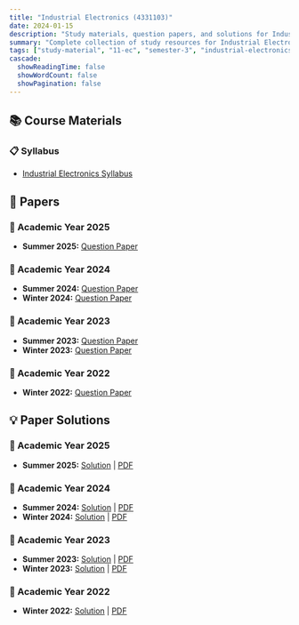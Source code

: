 ```yaml
---
title: "Industrial Electronics (4331103)"
date: 2024-01-15
description: "Study materials, question papers, and solutions for Industrial Electronics (4331103) - Electronics & Communication Engineering, Semester 3"
summary: "Complete collection of study resources for Industrial Electronics including syllabus, question papers from 2022-2025, and detailed solutions"
tags: ["study-material", "11-ec", "semester-3", "industrial-electronics", "4331103"]
cascade:
  showReadingTime: false
  showWordCount: false
  showPagination: false
---
```


## 📚 Course Materials

### 📋 Syllabus

- [Industrial Electronics Syllabus](4331103.pdf)

## 📝 Papers

### 📅 Academic Year 2025

- **Summer 2025:** [Question Paper](4331103-Summer-2025.pdf)

### 📅 Academic Year 2024  

- **Summer 2024:** [Question Paper](4331103-Summer-2024.pdf)
- **Winter 2024:** [Question Paper](4331103-Winter-2024.pdf)

### 📅 Academic Year 2023

- **Summer 2023:** [Question Paper](4331103-Summer-2023.pdf) 
- **Winter 2023:** [Question Paper](4331103-Winter-2023.pdf)

### 📅 Academic Year 2022

- **Winter 2022:** [Question Paper](4331103-Winter-2022.pdf)

## 💡 Paper Solutions

### 📅 Academic Year 2025

- **Summer 2025:** [Solution](4331103-summer-2025-solution) | [PDF](4331103-summer-2025-solution.pdf)

### 📅 Academic Year 2024

- **Summer 2024:** [Solution](4331103-summer-2024-solution) | [PDF](4331103-summer-2024-solution.pdf)
- **Winter 2024:** [Solution](4331103-winter-2024-solution) | [PDF](4331103-winter-2024-solution.pdf)

### 📅 Academic Year 2023

- **Summer 2023:** [Solution](4331103-summer-2023-solution) | [PDF](4331103-summer-2023-solution.pdf)
- **Winter 2023:** [Solution](4331103-winter-2023-solution) | [PDF](4331103-winter-2023-solution.pdf)

### 📅 Academic Year 2022

- **Winter 2022:** [Solution](4331103-winter-2022-solution) | [PDF](4331103-winter-2022-solution.pdf)
